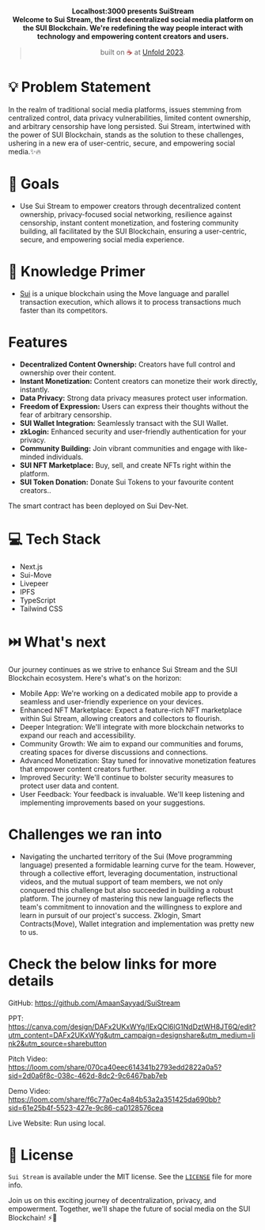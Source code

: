 <br>
<p align="center">
<b>Localhost:3000 presents SuiStream
<br>
Welcome to Sui Stream, the first decentralized social media platform on the SUI Blockchain. We're redefining the way people interact with technology and empowering content creators and users.
</b>
</p>
<blockquote align="center">built on <span style="color: #8b0000;">☕</span> at <a href="https://unfold2023.devfolio.co/">Unfold 2023</a>.</blockquote>

# 💡  Problem Statement

In the realm of traditional social media platforms, issues stemming from centralized control, data privacy vulnerabilities, limited content ownership, and arbitrary censorship have long persisted. Sui Stream, intertwined with the power of SUI Blockchain, stands as the solution to these challenges, ushering in a new era of user-centric, secure, and empowering social media.✨🔥

# 💪 Goals

- Use Sui Stream to empower creators through decentralized content ownership, privacy-focused social networking, resilience against censorship, instant content monetization, and fostering community building, all facilitated by the SUI Blockchain, ensuring a user-centric, secure, and empowering social media experience.

# 🧠 Knowledge Primer

- [Sui](https://sui.io/) is a unique blockchain using the Move language and parallel transaction execution, which allows it to process transactions much faster than its competitors.

# Features
- **Decentralized Content Ownership:** Creators have full control and ownership over their content.
- **Instant Monetization:** Content creators can monetize their work directly, instantly.
- **Data Privacy:** Strong data privacy measures protect user information.
- **Freedom of Expression:** Users can express their thoughts without the fear of arbitrary censorship.
- **SUI Wallet Integration:** Seamlessly transact with the SUI Wallet.
- **zkLogin:** Enhanced security and user-friendly authentication for your privacy.
- **Community Building:** Join vibrant communities and engage with like-minded individuals.
- **SUI NFT Marketplace:** Buy, sell, and create NFTs right within the platform.
- **SUI Token Donation:** Donate Sui Tokens to your favourite content creators..

The smart contract has been deployed on Sui Dev-Net.
# 💻 Tech Stack

- Next.js
- Sui-Move
- Livepeer 
- IPFS
- TypeScript
- Tailwind CSS  

# ⏭️ What's next

Our journey continues as we strive to enhance Sui Stream and the SUI Blockchain ecosystem. Here's what's on the horizon:
- Mobile App: We're working on a dedicated mobile app to provide a seamless and user-friendly experience on your devices.
- Enhanced NFT Marketplace: Expect a feature-rich NFT marketplace within Sui Stream, allowing creators and collectors to flourish.
- Deeper Integration: We'll integrate with more blockchain networks to expand our reach and accessibility.
- Community Growth: We aim to expand our communities and forums, creating spaces for diverse discussions and connections.
- Advanced Monetization: Stay tuned for innovative monetization features that empower content creators further.
- Improved Security: We'll continue to bolster security measures to protect user data and content.
- User Feedback: Your feedback is invaluable. We'll keep listening and implementing improvements based on your suggestions.

#   Challenges we ran into

- Navigating the uncharted territory of the Sui (Move programming language) presented a formidable learning curve for the team. However, through a collective effort, leveraging documentation, instructional videos, and the mutual support of team members, we not only conquered this challenge but also succeeded in building a robust platform. The journey of mastering this new language reflects the team's commitment to innovation and the willingness to explore and learn in pursuit of our project's success. Zklogin, Smart Contracts(Move), Wallet integration and implementation was pretty new to us.

# Check the below links for more details

GitHub: 
https://github.com/AmaanSayyad/SuiStream

PPT:
https://canva.com/design/DAFx2UKxWYg/IExQCl6lG1NdDztWH8JT6Q/edit?utm_content=DAFx2UKxWYg&utm_campaign=designshare&utm_medium=link2&utm_source=sharebutton

Pitch Video:
https://loom.com/share/070ca40eec614341b2793edd2822a0a5?sid=2d0a6f8c-038c-462d-8dc2-9c6467bab7eb

Demo Video:
https://loom.com/share/f6c77a0ec4a84b53a2a351425da690bb?sid=61e25b4f-5523-427e-9c86-ca0128576cea

Live Website:
Run using local.

# 📜 License

`Sui Stream` is available under the MIT license. See the [`LICENSE`](https://opensource.org/license/mit/) file for more info.

Join us on this exciting journey of decentralization, privacy, and empowerment. Together, we'll shape the future of social media on the SUI Blockchain! ⚡🚀

